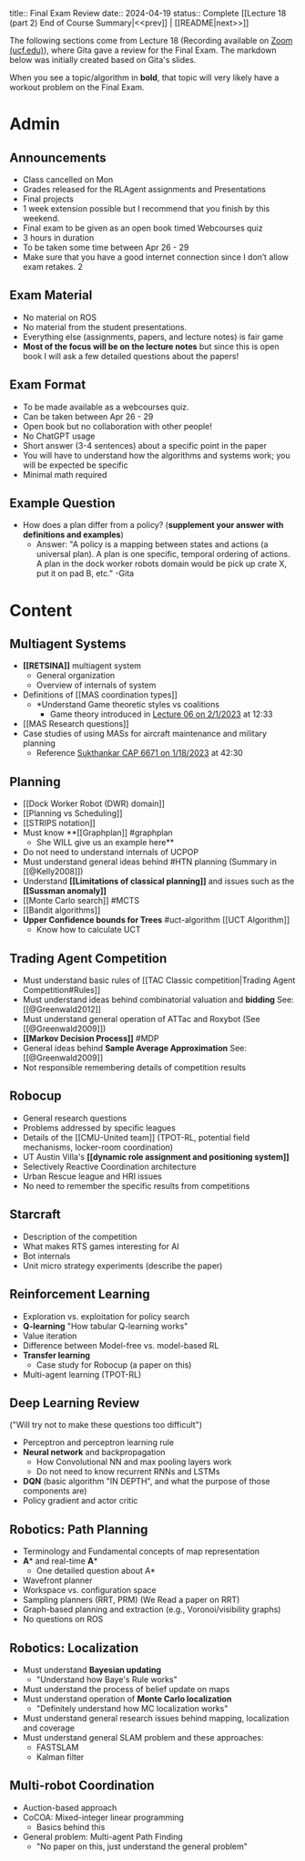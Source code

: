 title:: Final Exam Review
date:: 2024-04-19
status:: Complete
[[Lecture 18 (part 2) End of Course Summary|<<prev]] | [[README|next>>]]

The following sections come from Lecture 18 (Recording available on [Zoom (ucf.edu)](https://webcourses.ucf.edu/courses/1422160/external_tools/305492)), where Gita gave a review for the Final Exam. The markdown below was initially created based on Gita's slides.

When you see a topic/algorithm in **bold**, that topic will very likely have a workout problem on the Final Exam.


# Admin
## Announcements
- Class cancelled on Mon
- Grades released for the RLAgent assignments and Presentations
- Final projects
- 1 week extension possible but I recommend that you finish by this weekend.
- Final exam to be given as an open book timed Webcourses quiz
- 3 hours in duration
- To be taken some time between Apr 26 - 29
- Make sure that you have a good internet connection since I don’t allow exam retakes. 2


## Exam Material
- No material on ROS
- No material from the student presentations.
- Everything else (assignments, papers, and lecture notes) is fair game
- **Most of the focus will be on the lecture notes** but since this is open book I will ask a few detailed questions about the papers!


## Exam Format
- To be made available as a webcourses quiz.
- Can be taken between Apr 26 - 29
- Open book but no collaboration with other people!
- No ChatGPT usage
- Short answer (3-4 sentences) about a specific point in the paper
- You will have to understand how the algorithms and systems work; you will be expected be specific
- Minimal math required


## Example Question
- How does a plan differ from a policy? (**supplement your answer with definitions and examples**)
	- Answer: "A policy is a mapping between states and actions (a universal plan). A plan is one specific, temporal ordering of actions. A plan in the dock worker robots domain would be pick up crate X, put it on pad B, etc." -Gita

# Content

## Multiagent Systems
- **[[RETSINA]]** multiagent system 
	- General organization
	- Overview of internals of system
- Definitions of [[MAS coordination types]]
	- *Understand Game theoretic styles vs coalitions
		- Game theory introduced in [Lecture 06 on 2/1/2023](https://ucf.hosted.panopto.com/Panopto/Pages/Viewer.aspx?id=98c32ed3-2ba8-4378-be4d-af8100e249eb) at 12:33
- [[MAS Research questions]]
- Case studies of using MASs for aircraft maintenance and military planning
	- Reference [Sukthankar CAP 6671 on 1/18/2023](https://ucf.hosted.panopto.com/Panopto/Pages/Viewer.aspx?id=5fa6aa84-0fd1-4c46-a8c2-af8100e2493a) at 42:30

## Planning
- [[Dock Worker Robot (DWR) domain]]
- [[Planning vs Scheduling]]
- [[STRIPS notation]]
- Must know  **[[Graphplan]] #graphplan  
	- She WILL give us an example here**
- Do not need to understand internals of UCPOP
- Must understand general ideas behind #HTN planning (Summary in [[@Kelly2008]])
- Understand **[[Limitations of classical planning]]** and issues such as the **[[Sussman anomaly]]**
- [[Monte Carlo search]] #MCTS
- [[Bandit algorithms]] 
- **Upper Confidence bounds for Trees** #uct-algorithm [[UCT Algorithm]]
	- Know how to calculate UCT


## Trading Agent Competition
- Must understand basic rules of [[TAC Classic competition|Trading Agent Competition#Rules]]
- Must understand ideas behind combinatorial valuation and **bidding** See: [[@Greenwald2012]]
- Must understand general operation of ATTac and Roxybot (See [[@Greenwald2009]])
- **[[Markov Decision Process]]** #MDP 
- General ideas behind **Sample Average Approximation** See: [[@Greenwald2009]]
- Not responsible remembering details of competition results


## Robocup
- General research questions
- Problems addressed by specific leagues
- Details of the [[CMU-United team]] (TPOT-RL, potential field mechanisms, locker-room coordination)
- UT Austin Villa's **[[dynamic role assignment and positioning system]]**
- Selectively Reactive Coordination architecture
- Urban Rescue league and HRI issues
- No need to remember the specific results from competitions

## Starcraft
- Description of the competition
- What makes RTS games interesting for AI
- Bot internals
- Unit micro strategy experiments (describe the paper)

## Reinforcement Learning
- Exploration vs. exploitation for policy search
- **Q-learning** "How tabular Q-learning works"
- Value iteration
- Difference between Model-free vs. model-based RL
- **Transfer learning**
	- Case study for Robocup (a paper on this)
- Multi-agent learning (TPOT-RL)

## Deep Learning Review
("Will try not to make these questions too difficult")
- Perceptron and perceptron learning rule
- **Neural network** and backpropagation
	- How Convolutional NN and max pooling layers work
	- Do not need to know recurrent RNNs and LSTMs
- **DQN** (basic algorithm "IN DEPTH", and what the purpose of those components are)
- Policy gradient and actor critic

## Robotics: Path Planning

- Terminology and Fundamental concepts of map representation 
- **A*** and real-time **A***
	- One detailed question about A*
- Wavefront planner
- Workspace vs. configuration space
- Sampling planners (RRT, PRM) (We Read a paper on RRT)
- Graph-based planning and extraction (e.g., Voronoi/visibility graphs)
- No questions on ROS


## Robotics: Localization
- Must understand **Bayesian updating**
	- "Understand how Baye's Rule works"
- Must understand the process of belief update on maps
- Must understand operation of **Monte Carlo localization**
	- "Definitely understand how MC localization works"
- Must understand general research issues behind mapping, localization and coverage
- Must understand general SLAM problem and these approaches:
	- FASTSLAM
	- Kalman filter

## Multi-robot Coordination
- Auction-based approach
- CoCOA: Mixed-integer linear programming
	- Basics behind this
- General problem: Multi-agent Path Finding
	- "No paper on this, just understand the general problem"



